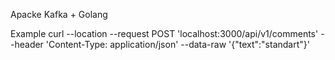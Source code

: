 Apacke Kafka + Golang

Example
curl --location --request POST 'localhost:3000/api/v1/comments' --header 'Content-Type: application/json' --data-raw '{"text":"standart"}'